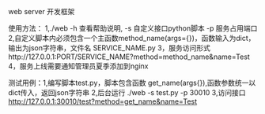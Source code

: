 ﻿web server 开发框架

使用方法：
1,./web -h 查看帮助说明, -s  自定义接口python脚本 -p  服务占用端口
2,自定义脚本内必须包含一个主函数method_name(args={})，函数输入为dict，输出为json字符串，文件名 SERVICE_NAME.py
3，服务访问形式http://127.0.0.1:PORT/SERVICE_NAME?method=method_name&name=Test
4，服务上线需要通知管理员夏季添加到nginx

测试用例：1,编写脚本test.py，脚本包含函数 get_name(args{}),函数参数统一以dict传入，返回json字符串
          2,后台运行 ./web -s test.py -p 30010
          3,访问接口 http://127.0.0.1:30010/test?method=get_name&name=Test
 